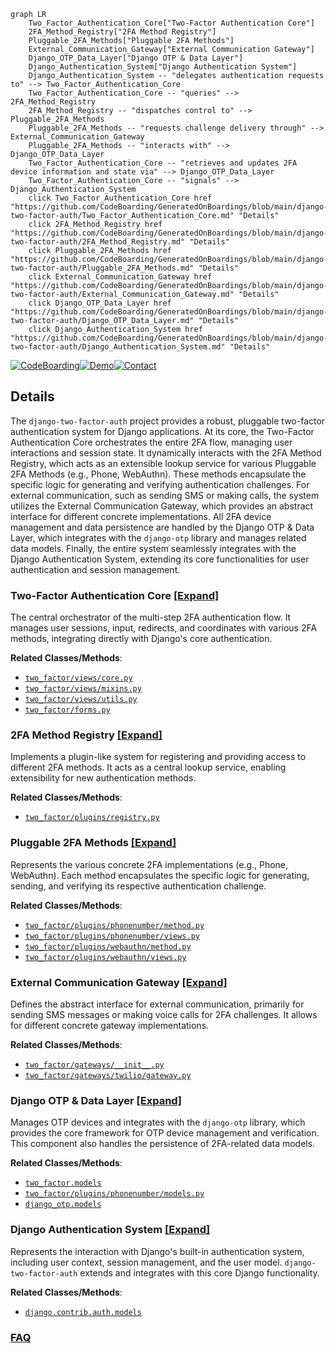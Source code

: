 ```mermaid
graph LR
    Two_Factor_Authentication_Core["Two-Factor Authentication Core"]
    2FA_Method_Registry["2FA Method Registry"]
    Pluggable_2FA_Methods["Pluggable 2FA Methods"]
    External_Communication_Gateway["External Communication Gateway"]
    Django_OTP_Data_Layer["Django OTP & Data Layer"]
    Django_Authentication_System["Django Authentication System"]
    Django_Authentication_System -- "delegates authentication requests to" --> Two_Factor_Authentication_Core
    Two_Factor_Authentication_Core -- "queries" --> 2FA_Method_Registry
    2FA_Method_Registry -- "dispatches control to" --> Pluggable_2FA_Methods
    Pluggable_2FA_Methods -- "requests challenge delivery through" --> External_Communication_Gateway
    Pluggable_2FA_Methods -- "interacts with" --> Django_OTP_Data_Layer
    Two_Factor_Authentication_Core -- "retrieves and updates 2FA device information and state via" --> Django_OTP_Data_Layer
    Two_Factor_Authentication_Core -- "signals" --> Django_Authentication_System
    click Two_Factor_Authentication_Core href "https://github.com/CodeBoarding/GeneratedOnBoardings/blob/main/django-two-factor-auth/Two_Factor_Authentication_Core.md" "Details"
    click 2FA_Method_Registry href "https://github.com/CodeBoarding/GeneratedOnBoardings/blob/main/django-two-factor-auth/2FA_Method_Registry.md" "Details"
    click Pluggable_2FA_Methods href "https://github.com/CodeBoarding/GeneratedOnBoardings/blob/main/django-two-factor-auth/Pluggable_2FA_Methods.md" "Details"
    click External_Communication_Gateway href "https://github.com/CodeBoarding/GeneratedOnBoardings/blob/main/django-two-factor-auth/External_Communication_Gateway.md" "Details"
    click Django_OTP_Data_Layer href "https://github.com/CodeBoarding/GeneratedOnBoardings/blob/main/django-two-factor-auth/Django_OTP_Data_Layer.md" "Details"
    click Django_Authentication_System href "https://github.com/CodeBoarding/GeneratedOnBoardings/blob/main/django-two-factor-auth/Django_Authentication_System.md" "Details"
```

[![CodeBoarding](https://img.shields.io/badge/Generated%20by-CodeBoarding-9cf?style=flat-square)](https://github.com/CodeBoarding/GeneratedOnBoardings)[![Demo](https://img.shields.io/badge/Try%20our-Demo-blue?style=flat-square)](https://www.codeboarding.org/demo)[![Contact](https://img.shields.io/badge/Contact%20us%20-%20contact@codeboarding.org-lightgrey?style=flat-square)](mailto:contact@codeboarding.org)

## Details

The `django-two-factor-auth` project provides a robust, pluggable two-factor authentication system for Django applications. At its core, the Two-Factor Authentication Core orchestrates the entire 2FA flow, managing user interactions and session state. It dynamically interacts with the 2FA Method Registry, which acts as an extensible lookup service for various Pluggable 2FA Methods (e.g., Phone, WebAuthn). These methods encapsulate the specific logic for generating and verifying authentication challenges. For external communication, such as sending SMS or making calls, the system utilizes the External Communication Gateway, which provides an abstract interface for different concrete implementations. All 2FA device management and data persistence are handled by the Django OTP & Data Layer, which integrates with the `django-otp` library and manages related data models. Finally, the entire system seamlessly integrates with the Django Authentication System, extending its core functionalities for user authentication and session management.

### Two-Factor Authentication Core [[Expand]](./Two_Factor_Authentication_Core.md)
The central orchestrator of the multi-step 2FA authentication flow. It manages user sessions, input, redirects, and coordinates with various 2FA methods, integrating directly with Django's core authentication.


**Related Classes/Methods**:

- <a href="https://github.com/jazzband/django-two-factor-auth/blob/master/two_factor/views/core.py" target="_blank" rel="noopener noreferrer">`two_factor/views/core.py`</a>
- <a href="https://github.com/jazzband/django-two-factor-auth/blob/master/two_factor/views/mixins.py" target="_blank" rel="noopener noreferrer">`two_factor/views/mixins.py`</a>
- <a href="https://github.com/jazzband/django-two-factor-auth/blob/master/two_factor/views/utils.py" target="_blank" rel="noopener noreferrer">`two_factor/views/utils.py`</a>
- <a href="https://github.com/jazzband/django-two-factor-auth/blob/master/two_factor/forms.py" target="_blank" rel="noopener noreferrer">`two_factor/forms.py`</a>


### 2FA Method Registry [[Expand]](./2FA_Method_Registry.md)
Implements a plugin-like system for registering and providing access to different 2FA methods. It acts as a central lookup service, enabling extensibility for new authentication methods.


**Related Classes/Methods**:

- <a href="https://github.com/jazzband/django-two-factor-auth/blob/master/two_factor/plugins/registry.py" target="_blank" rel="noopener noreferrer">`two_factor/plugins/registry.py`</a>


### Pluggable 2FA Methods [[Expand]](./Pluggable_2FA_Methods.md)
Represents the various concrete 2FA implementations (e.g., Phone, WebAuthn). Each method encapsulates the specific logic for generating, sending, and verifying its respective authentication challenge.


**Related Classes/Methods**:

- <a href="https://github.com/jazzband/django-two-factor-auth/blob/master/two_factor/plugins/phonenumber/method.py" target="_blank" rel="noopener noreferrer">`two_factor/plugins/phonenumber/method.py`</a>
- <a href="https://github.com/jazzband/django-two-factor-auth/blob/master/two_factor/plugins/phonenumber/views.py" target="_blank" rel="noopener noreferrer">`two_factor/plugins/phonenumber/views.py`</a>
- <a href="https://github.com/jazzband/django-two-factor-auth/blob/master/two_factor/plugins/webauthn/method.py" target="_blank" rel="noopener noreferrer">`two_factor/plugins/webauthn/method.py`</a>
- <a href="https://github.com/jazzband/django-two-factor-auth/blob/master/two_factor/plugins/webauthn/views.py" target="_blank" rel="noopener noreferrer">`two_factor/plugins/webauthn/views.py`</a>


### External Communication Gateway [[Expand]](./External_Communication_Gateway.md)
Defines the abstract interface for external communication, primarily for sending SMS messages or making voice calls for 2FA challenges. It allows for different concrete gateway implementations.


**Related Classes/Methods**:

- <a href="https://github.com/jazzband/django-two-factor-auth/blob/master/two_factor/gateways/__init__.py" target="_blank" rel="noopener noreferrer">`two_factor/gateways/__init__.py`</a>
- <a href="https://github.com/jazzband/django-two-factor-auth/blob/master/two_factor/gateways/twilio/gateway.py" target="_blank" rel="noopener noreferrer">`two_factor/gateways/twilio/gateway.py`</a>


### Django OTP & Data Layer [[Expand]](./Django_OTP_Data_Layer.md)
Manages OTP devices and integrates with the `django-otp` library, which provides the core framework for OTP device management and verification. This component also handles the persistence of 2FA-related data models.


**Related Classes/Methods**:

- <a href="https://github.com/jazzband/django-two-factor-auth/blob/master/two_factor/models.py" target="_blank" rel="noopener noreferrer">`two_factor.models`</a>
- <a href="https://github.com/jazzband/django-two-factor-auth/blob/master/two_factor/plugins/phonenumber/models.py" target="_blank" rel="noopener noreferrer">`two_factor/plugins/phonenumber/models.py`</a>
- <a href="https://github.com/jazzband/django-two-factor-auth/blob/master/" target="_blank" rel="noopener noreferrer">`django_otp.models`</a>


### Django Authentication System [[Expand]](./Django_Authentication_System.md)
Represents the interaction with Django's built-in authentication system, including user context, session management, and the user model. `django-two-factor-auth` extends and integrates with this core Django functionality.


**Related Classes/Methods**:

- <a href="https://github.com/jazzband/django-two-factor-auth/blob/master/" target="_blank" rel="noopener noreferrer">`django.contrib.auth.models`</a>




### [FAQ](https://github.com/CodeBoarding/GeneratedOnBoardings/tree/main?tab=readme-ov-file#faq)